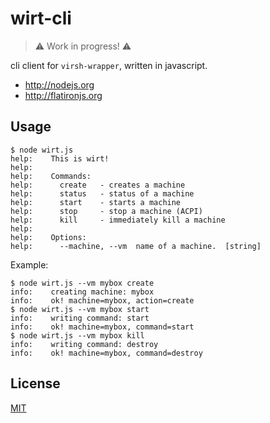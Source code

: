 # wirt-cli


> :warning:  Work in progress!  :warning:


cli client for `virsh-wrapper`, written in javascript.

- <http://nodejs.org>
- <http://flatironjs.org>

## Usage

```
$ node wirt.js
help:    This is wirt!
help:    
help:    Commands:
help:      create   - creates a machine
help:      status   - status of a machine
help:      start    - starts a machine
help:      stop     - stop a machine (ACPI)
help:      kill     - immediately kill a machine
help:    
help:    Options:
help:      --machine, --vm  name of a machine.  [string]
```

Example:

```
$ node wirt.js --vm mybox create
info:    creating machine: mybox
info:    ok! machine=mybox, action=create
$ node wirt.js --vm mybox start
info:    writing command: start
info:    ok! machine=mybox, command=start
$ node wirt.js --vm mybox kill
info:    writing command: destroy
info:    ok! machine=mybox, command=destroy
```


## License

[MIT](http://opensource.org/licenses/MIT)